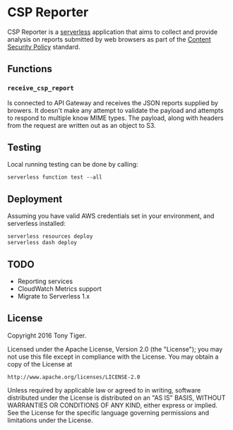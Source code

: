 # CSP Reporter
CSP Reporter is a [serverless](http://serverless.com/) application that aims to
collect and provide analysis on reports submitted by web browsers as part of the
[Content Security Policy](https://www.w3.org/TR/CSP2/) standard.

## Functions

### `receive_csp_report`
Is connected to API Gateway and receives the JSON reports supplied by browers. It doesn't
make any attempt to validate the payload and attempts to respond to multiple know MIME
types. The payload, along with headers from the request are written out as an object to
S3.

## Testing
Local running testing can be done by calling:

    serverless function test --all

## Deployment
Assuming you have valid AWS credentials set in your environment, and serverless installed:

    serverless resources deploy
    serverless dash deploy

## TODO
* Reporting services
* CloudWatch Metrics support
* Migrate to Serverless 1.x

## License
Copyright 2016 Tony Tiger.

Licensed under the Apache License, Version 2.0 (the "License");
you may not use this file except in compliance with the License.
You may obtain a copy of the License at

    http://www.apache.org/licenses/LICENSE-2.0

Unless required by applicable law or agreed to in writing, software
distributed under the License is distributed on an "AS IS" BASIS,
WITHOUT WARRANTIES OR CONDITIONS OF ANY KIND, either express or implied.
See the License for the specific language governing permissions and
limitations under the License.

